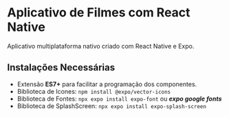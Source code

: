 # Aplicativo de Filmes com React Native

Aplicativo multiplataforma nativo criado com React Native e Expo.

## Instalações Necessárias

- Extensão **ES7+** para facilitar a programação dos componentes.
- Biblioteca de Icones: `npm install @expo/vector-icons`
- Biblioteca de Fontes: `npx expo install expo-font` ou **_expo google fonts_**
- Biblioteca de SplashScreen: `npx expo install expo-splash-screen`
